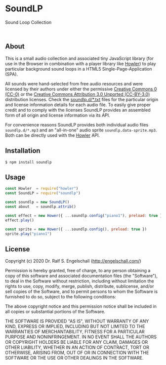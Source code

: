
SoundLP
========

Sound Loop Collection

<p/>
<img src="https://nodei.co/npm/soundlp.png?downloads=true&stars=true" alt=""/>

<p/>
<img src="https://david-dm.org/rse/soundlp.png" alt=""/>

About
-----

This is a small audio collection and associated tiny JavaScript library
(for use in the Browser in combination with a player library like
[Howler](https://howlerjs.com/)) to play particular background sound loops in a
HTML5 Single-Page-Application (SPA).

All sounds were hand-selected from free audio resources and were
licensed by their authors under either the permissive [Creative
Commons 0 (CC-0)](https://creativecommons.org/publicdomain/zero/1.0/)
or the [Creative Commons Attribution 3.0 Unported
(CC-BY-3.0)](https://creativecommons.org/licenses/by/3.0/) distribution
licenses. Check the [soundlp.d/*.txt](./soundlp.d/) files for the
particular origin and license information details for each audio file.
To easily give proper credit and to comply with the licenses SoundLP
provides an assembled form of all origin and license information via its
API.

For convenience reasons SoundLP provides both individual audio files
`soundlp.d/*.mp3` and an "all-in-one" audio sprite `soundlp.data-sprite.mp3`.
Both can be directly used with the [Howler](https://howlerjs.com/) API.

Installation
------------

```shell
$ npm install soundlp
```

Usage
-----

```js
const Howler  = require("howler")
const SoundLP = require("soundlp")

const soundlp = new SoundLP()
const about   = soundlp.attrib()

const effect = new Hower({ ...soundlp.config("piano1"), preload: true })
effect.play()

const sprite = new Hower({ ...soundlp.config(), preload: true })
sprite.play("piano1")
```

License
-------

Copyright (c) 2020 Dr. Ralf S. Engelschall (http://engelschall.com/)

Permission is hereby granted, free of charge, to any person obtaining
a copy of this software and associated documentation files (the
"Software"), to deal in the Software without restriction, including
without limitation the rights to use, copy, modify, merge, publish,
distribute, sublicense, and/or sell copies of the Software, and to
permit persons to whom the Software is furnished to do so, subject to
the following conditions:

The above copyright notice and this permission notice shall be included
in all copies or substantial portions of the Software.

THE SOFTWARE IS PROVIDED "AS IS", WITHOUT WARRANTY OF ANY KIND,
EXPRESS OR IMPLIED, INCLUDING BUT NOT LIMITED TO THE WARRANTIES OF
MERCHANTABILITY, FITNESS FOR A PARTICULAR PURPOSE AND NONINFRINGEMENT.
IN NO EVENT SHALL THE AUTHORS OR COPYRIGHT HOLDERS BE LIABLE FOR ANY
CLAIM, DAMAGES OR OTHER LIABILITY, WHETHER IN AN ACTION OF CONTRACT,
TORT OR OTHERWISE, ARISING FROM, OUT OF OR IN CONNECTION WITH THE
SOFTWARE OR THE USE OR OTHER DEALINGS IN THE SOFTWARE.

